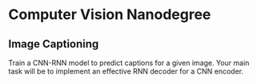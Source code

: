 # Computer Vision Nanodegree

## Image Captioning
Train a CNN-RNN model to predict captions for a given image. Your main task will be to implement an effective RNN decoder for a CNN encoder.